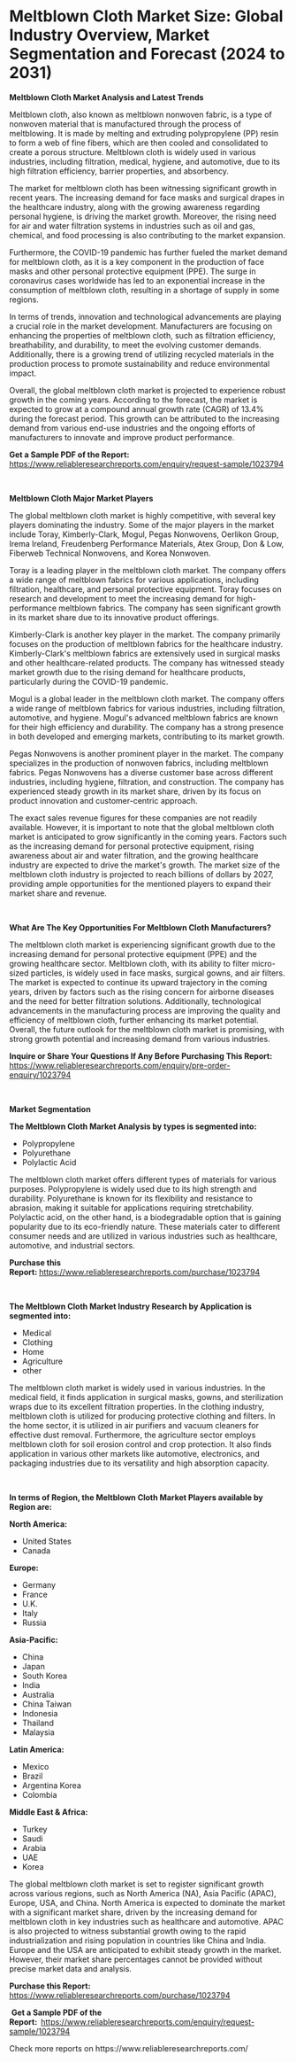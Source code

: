 <p><h1>Meltblown Cloth Market Size: Global Industry Overview, Market Segmentation and Forecast (2024 to 2031)</h1></p><p><strong>Meltblown Cloth Market Analysis and Latest Trends</strong></p>
<p><p>Meltblown cloth, also known as meltblown nonwoven fabric, is a type of nonwoven material that is manufactured through the process of meltblowing. It is made by melting and extruding polypropylene (PP) resin to form a web of fine fibers, which are then cooled and consolidated to create a porous structure. Meltblown cloth is widely used in various industries, including filtration, medical, hygiene, and automotive, due to its high filtration efficiency, barrier properties, and absorbency.</p><p>The market for meltblown cloth has been witnessing significant growth in recent years. The increasing demand for face masks and surgical drapes in the healthcare industry, along with the growing awareness regarding personal hygiene, is driving the market growth. Moreover, the rising need for air and water filtration systems in industries such as oil and gas, chemical, and food processing is also contributing to the market expansion.</p><p>Furthermore, the COVID-19 pandemic has further fueled the market demand for meltblown cloth, as it is a key component in the production of face masks and other personal protective equipment (PPE). The surge in coronavirus cases worldwide has led to an exponential increase in the consumption of meltblown cloth, resulting in a shortage of supply in some regions.</p><p>In terms of trends, innovation and technological advancements are playing a crucial role in the market development. Manufacturers are focusing on enhancing the properties of meltblown cloth, such as filtration efficiency, breathability, and durability, to meet the evolving customer demands. Additionally, there is a growing trend of utilizing recycled materials in the production process to promote sustainability and reduce environmental impact.</p><p>Overall, the global meltblown cloth market is projected to experience robust growth in the coming years. According to the forecast, the market is expected to grow at a compound annual growth rate (CAGR) of 13.4% during the forecast period. This growth can be attributed to the increasing demand from various end-use industries and the ongoing efforts of manufacturers to innovate and improve product performance.</p></p>
<p><strong>Get a Sample PDF of the Report:&nbsp;</strong> <a href="https://www.reliableresearchreports.com/enquiry/request-sample/1023794">https://www.reliableresearchreports.com/enquiry/request-sample/1023794</a></p>
<p>&nbsp;</p>
<p><strong>Meltblown Cloth Major Market Players</strong></p>
<p><p>The global meltblown cloth market is highly competitive, with several key players dominating the industry. Some of the major players in the market include Toray, Kimberly-Clark, Mogul, Pegas Nonwovens, Oerlikon Group, Irema Ireland, Freudenberg Performance Materials, Atex Group, Don & Low, Fiberweb Technical Nonwovens, and Korea Nonwoven.</p><p>Toray is a leading player in the meltblown cloth market. The company offers a wide range of meltblown fabrics for various applications, including filtration, healthcare, and personal protective equipment. Toray focuses on research and development to meet the increasing demand for high-performance meltblown fabrics. The company has seen significant growth in its market share due to its innovative product offerings.</p><p>Kimberly-Clark is another key player in the market. The company primarily focuses on the production of meltblown fabrics for the healthcare industry. Kimberly-Clark's meltblown fabrics are extensively used in surgical masks and other healthcare-related products. The company has witnessed steady market growth due to the rising demand for healthcare products, particularly during the COVID-19 pandemic.</p><p>Mogul is a global leader in the meltblown cloth market. The company offers a wide range of meltblown fabrics for various industries, including filtration, automotive, and hygiene. Mogul's advanced meltblown fabrics are known for their high efficiency and durability. The company has a strong presence in both developed and emerging markets, contributing to its market growth.</p><p>Pegas Nonwovens is another prominent player in the market. The company specializes in the production of nonwoven fabrics, including meltblown fabrics. Pegas Nonwovens has a diverse customer base across different industries, including hygiene, filtration, and construction. The company has experienced steady growth in its market share, driven by its focus on product innovation and customer-centric approach.</p><p>The exact sales revenue figures for these companies are not readily available. However, it is important to note that the global meltblown cloth market is anticipated to grow significantly in the coming years. Factors such as the increasing demand for personal protective equipment, rising awareness about air and water filtration, and the growing healthcare industry are expected to drive the market's growth. The market size of the meltblown cloth industry is projected to reach billions of dollars by 2027, providing ample opportunities for the mentioned players to expand their market share and revenue.</p></p>
<p>&nbsp;</p>
<p><strong>What Are The Key Opportunities For Meltblown Cloth Manufacturers?</strong></p>
<p><p>The meltblown cloth market is experiencing significant growth due to the increasing demand for personal protective equipment (PPE) and the growing healthcare sector. Meltblown cloth, with its ability to filter micro-sized particles, is widely used in face masks, surgical gowns, and air filters. The market is expected to continue its upward trajectory in the coming years, driven by factors such as the rising concern for airborne diseases and the need for better filtration solutions. Additionally, technological advancements in the manufacturing process are improving the quality and efficiency of meltblown cloth, further enhancing its market potential. Overall, the future outlook for the meltblown cloth market is promising, with strong growth potential and increasing demand from various industries.</p></p>
<p><strong>Inquire or Share Your Questions If Any Before Purchasing This Report:</strong> <a href="https://www.reliableresearchreports.com/enquiry/pre-order-enquiry/1023794">https://www.reliableresearchreports.com/enquiry/pre-order-enquiry/1023794</a></p>
<p>&nbsp;</p>
<p><strong>Market Segmentation</strong></p>
<p><strong>The Meltblown Cloth Market Analysis by types is segmented into:</strong></p>
<p><ul><li>Polypropylene</li><li>Polyurethane</li><li>Polylactic Acid</li></ul></p>
<p><p>The meltblown cloth market offers different types of materials for various purposes. Polypropylene is widely used due to its high strength and durability. Polyurethane is known for its flexibility and resistance to abrasion, making it suitable for applications requiring stretchability. Polylactic acid, on the other hand, is a biodegradable option that is gaining popularity due to its eco-friendly nature. These materials cater to different consumer needs and are utilized in various industries such as healthcare, automotive, and industrial sectors.</p></p>
<p><strong>Purchase this Report:&nbsp;</strong><a href="https://www.reliableresearchreports.com/purchase/1023794">https://www.reliableresearchreports.com/purchase/1023794</a></p>
<p>&nbsp;</p>
<p><strong>The Meltblown Cloth Market Industry Research by Application is segmented into:</strong></p>
<p><ul><li>Medical</li><li>Clothing</li><li>Home</li><li>Agriculture</li><li>other</li></ul></p>
<p><p>The meltblown cloth market is widely used in various industries. In the medical field, it finds application in surgical masks, gowns, and sterilization wraps due to its excellent filtration properties. In the clothing industry, meltblown cloth is utilized for producing protective clothing and filters. In the home sector, it is utilized in air purifiers and vacuum cleaners for effective dust removal. Furthermore, the agriculture sector employs meltblown cloth for soil erosion control and crop protection. It also finds application in various other markets like automotive, electronics, and packaging industries due to its versatility and high absorption capacity.</p></p>
<p>&nbsp;</p>
<p><strong>In terms of Region, the Meltblown Cloth Market Players available by Region are:</strong></p>
<p>
    <p> <strong> North America: </strong>
        <ul>
            <li>United States</li>
            <li>Canada</li>
        </ul>
        </p> 
    <p> <strong> Europe: </strong>
        <ul>
            <li>Germany</li>
            <li>France</li>
            <li>U.K.</li>
            <li>Italy</li>
            <li>Russia</li>
        </ul>
        </p> 
    <p> <strong> Asia-Pacific: </strong>
        <ul>
            <li>China</li>
            <li>Japan</li>
            <li>South Korea</li>
            <li>India</li>
            <li>Australia</li>
            <li>China Taiwan</li>
            <li>Indonesia</li>
            <li>Thailand</li>
            <li>Malaysia</li>
        </ul>
        </p> 
    <p> <strong> Latin America: </strong>
        <ul>
            <li>Mexico</li>
            <li>Brazil</li>
            <li>Argentina Korea</li>
            <li>Colombia</li>
        </ul>
        </p> 
    <p> <strong> Middle East & Africa: </strong>
        <ul>
            <li>Turkey</li>
            <li>Saudi</li>
            <li>Arabia</li>
            <li>UAE</li>
            <li>Korea</li>
        </ul>
    </p>
    </p>
<p><p>The global meltblown cloth market is set to register significant growth across various regions, such as North America (NA), Asia Pacific (APAC), Europe, USA, and China. North America is expected to dominate the market with a significant market share, driven by the increasing demand for meltblown cloth in key industries such as healthcare and automotive. APAC is also projected to witness substantial growth owing to the rapid industrialization and rising population in countries like China and India. Europe and the USA are anticipated to exhibit steady growth in the market. However, their market share percentages cannot be provided without precise market data and analysis.</p></p>
<p><strong>Purchase this Report: </strong><a href="https://www.reliableresearchreports.com/purchase/1023794">https://www.reliableresearchreports.com/purchase/1023794</a></p>
<p>&nbsp;<strong>Get a Sample PDF of the Report:&nbsp;&nbsp;</strong><a href="https://www.reliableresearchreports.com/enquiry/request-sample/1023794">https://www.reliableresearchreports.com/enquiry/request-sample/1023794</a></p>
<p><strong></strong></p>
<p>Check more reports on https://www.reliableresearchreports.com/</p>